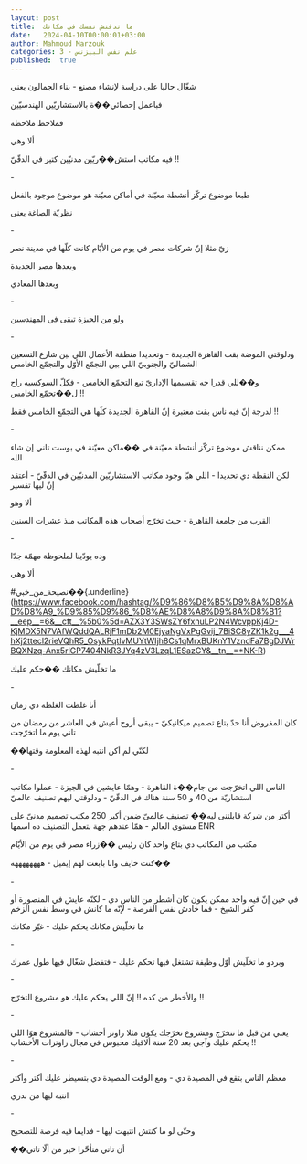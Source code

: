 ```yaml
---
layout: post
title:  ما تدفنش نفسك في مكانك
date:   2024-04-10T00:00:01+03:00
author: Mahmoud Marzouk
categories: 3 - علم نفس البيزنس
published:  true
---
```

شغّال حاليا على دراسة لإنشاء مصنع - بناء الجمالون يعني

فباعمل إحصائي��ة بالاستشاريّين الهندسيّين

فملاحظ ملاحظة

ألا وهي

فيه مكاتب استش��ريّين مدنيّين كتير في الدقّيّ !!

\-

طبعا موضوع تركّز أنشطة معيّنة في أماكن معيّنة هو موضوع موجود
بالفعل

نظريّة الصاغة يعني

\-

زيّ مثلا إنّ شركات مصر في يوم من الأيّام كانت كلّها في مدينة
نصر

وبعدها مصر الجديدة

وبعدها المعادي

\-

ولو من الجيزة تبقى في المهندسين

\-

ودلوقتي الموضة بقت القاهرة الجديدة - وتحديدا منطقة الأعمال اللي بين
شارع التسعين الشماليّ والجنوبيّ اللي بين التجمّع الأوّل والتجمّع
الخامس

و��للي قدرا جه تقسيمها الإداريّ تبع التجمّع الخامس - فكلّ السوكسيه راح
ل��تجمّع الخامس !!

لدرجة إنّ فيه ناس بقت معتبرة إنّ القاهرة الجديدة كلّها هي التجمّع الخامس
فقط !!

\-

ممكن نناقش موضوع تركّز أنشطة معيّنة في ��ماكن معيّنة في بوست تاني إن شاء
الله

لكن النقطة دي تحديدا - اللي هيّا وجود مكاتب الاستشاريّين المدنيّين في
الدقّيّ - أعتقد إنّ ليها تفسير

ألا وهو

القرب من جامعة القاهرة - حيث تخرّج أصحاب هذه المكاتب منذ عشرات
السنين

\-

وده يودّينا لملحوظة مهمّة جدّا

ألا وهي

\#نصيحة_من_خبي��{.underline}(https://www.facebook.com/hashtag/%D9%86%D8%B5%D9%8A%D8%AD%D8%A9_%D9%85%D9%86_%D8%AE%D8%A8%D9%8A%D8%B1?__eep__=6&__cft__%5b0%5d=AZX3Y3SWsZY6fxnuLP2N4WcvppKj4D-KjMDX5N7VAfWQddQALRjF1mDb2M0EjyaNgVxPgGvij_7BiSC8yZK1k2g___4hXj2ttecl2rieVQhR5_OsykPqtlvMUYtWIjh8Cs1qMrxBUKnY1VzndFa7BgDJWrBQXNzq-Anx5rlGP7404NkR3JYq4zV3LzqL1ESazCY&__tn__=*NK-R)

ما تخلّيش مكانك ��حكم عليك

\-

أنا غلطت الغلطة دي زمان

كان المفروض أنا حدّ بتاع تصميم ميكانيكيّ - يبقى أروح أعيش في العاشر من
رمضان من تاني يوم ما اتخرّجت

��لكنّي لم أكن انتبه لهذه المعلومة وقتها

\-

الناس اللي اتخرّجت من جام��ة القاهرة - وهمّا عايشين في الجيزة - عملوا
مكاتب استشاريّة من 40 و 50 سنة هناك في الدقّيّ - ودلوقتي ليهم تصنيف
عالميّ

أكتر من شركة قابلتني ليه�� تصنيف عالميّ ضمن أكبر 250 مكتب تصميم مدنيّ على
مستوى العالم - همّا عندهم جهة بتعمل التصنيف ده اسمها ENR

مكتب من المكاتب دي بتاع واحد كان رئيس ��زراء مصر في يوم من
الأيّام

كنت خايف وانا بابعت لهم إيميل - ههههههههه��

\-

في حين إنّ فيه واحد ممكن يكون كان أشطر من الناس دي - لكنّه عايش في
المنصورة أو كفر الشيخ - فما خادش نفس الفرصة - لإنّه ما كانش في وسط نفس
الزخم

ما تخلّيش مكانك يحكم عليك - غيّر مكانك

\-

وبردو ما تخلّيش أوّل وظيفة تشتغل فيها تحكم عليك - فتفضل شغّال فيها طول
عمرك

\-

والأخطر من كده !! إنّ اللي يحكم عليك هو مشروع التخرّج !!

\-

يعني من قبل ما تتخرّج ومشروع تخرّجك يكون مثلا راوتر أخشاب - فالمشروع هوّا
اللي يحكم عليك وآجي بعد 20 سنة ألاقيك محبوس في مجال راوترات
الأخشاب !!

\-

معظم الناس بتقع في المصيدة دي - ومع الوقت المصيدة دي بتسيطر عليك أكتر
وأكتر

انتبه ليها من بدري

\-

وحتّى لو ما كنتش انتبهت ليها - فدايما فيه فرصة للتصحيح

��أن تاتي متأخّرا خير من ألّا تاتي
